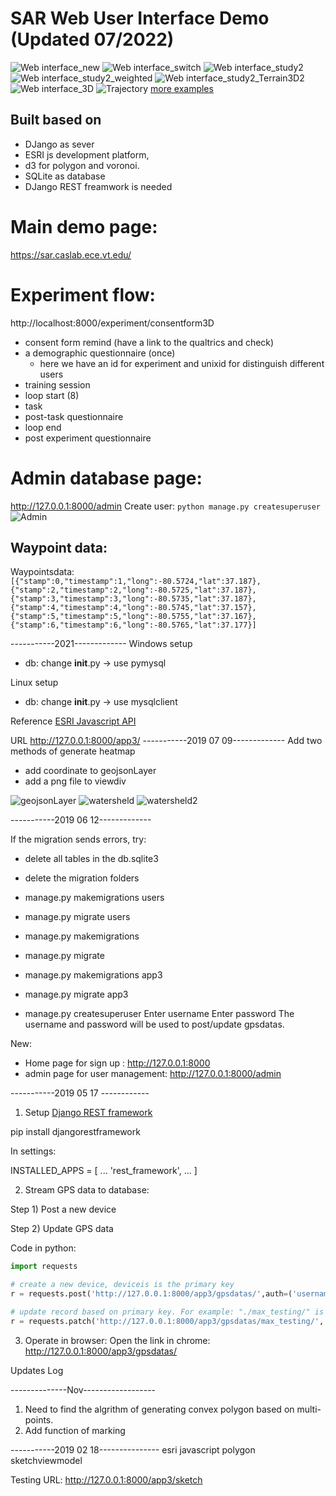 # SAR Web User Interface Demo (Updated 07/2022)
![Web interface_new](screen/main_07072022.png)
![Web interface_switch](screen/switch_to_3D.png)
![Web interface_study2](screen/study2_HeatMap3D.png)
![Web interface_study2_weighted](screen/study2_WeightedMap3D_.png)
![Web interface_study2_Terrain3D2](screen/study2_Terrain3D2.png)
![Web interface_3D](screen/UAV_search_experiment_steps.gif)
![Trajectory](screen/trajectory.gif)
[more examples](screen/)
## Built based on
- DJango as sever
- ESRI js development platform,
- d3 for polygon and voronoi.
- SQLite as database
- DJango REST freamwork is needed

# Main demo page:
https://sar.caslab.ece.vt.edu/

# Experiment flow:
http://localhost:8000/experiment/consentform3D

- consent form remind (have a link to the qualtrics and check)
- a demographic questionnaire (once)
  - here we have an id for experiment and unixid for distinguish different users
- training session
- loop start (8)
- task
- post-task questionnaire
- loop end
- post experiment questionnaire

# Admin database page:
http://127.0.0.1:8000/admin
Create user: `python manage.py createsuperuser`
![Admin](screen/admin.png)
## Waypoint data:
Waypointsdata:
`[{"stamp":0,"timestamp":1,"long":-80.5724,"lat":37.187},{"stamp":2,"timestamp":2,"long":-80.5725,"lat":37.187},{"stamp":3,"timestamp":3,"long":-80.5735,"lat":37.187},{"stamp":4,"timestamp":4,"long":-80.5745,"lat":37.157},{"stamp":5,"timestamp":5,"long":-80.5755,"lat":37.167},{"stamp":6,"timestamp":6,"long":-80.5765,"lat":37.177}]`

-----------2021-------------
Windows setup
- db: change __init__.py -> use pymysql

Linux setup
- db: change __init__.py -> use mysqlclient

Reference
[ESRI Javascript API](https://developers.arcgis.com/javascript/latest/api-reference/esri-views-View.html#width)

URL
http://127.0.0.1:8000/app3/
-----------2019 07 09-------------
Add two methods of generate heatmap
- add coordinate to geojsonLayer
- add a png file to viewdiv

![geojsonLayer](screen/heatmap_esri.png)
![watersheld](screen/watersheld.png)
![watersheld2](screen/watersheld2.png)

-----------2019 06 12-------------

If the migration sends errors, try:
- delete all tables in the db.sqlite3
- delete the migration folders
- manage.py makemigrations users
- manage.py migrate users

- manage.py makemigrations
- manage.py migrate

- manage.py makemigrations app3
- manage.py migrate app3

- manage.py createsuperuser
Enter username
Enter password
The username and password will be used to post/update gpsdatas.

New:
- Home page for sign up : http://127.0.0.1:8000
- admin page for user management:  http://127.0.0.1:8000/admin

-----------2019 05 17 ------------
1. Setup
[Django REST framework](https://www.django-rest-framework.org/tutorial/quickstart/)

pip install djangorestframework

In settings:

INSTALLED_APPS = [
    ...
    'rest_framework',
    ...
]

2. Stream GPS data to database:

Step 1) Post a new device

Step 2) Update GPS data

Code in python:  
```python
import requests

# create a new device, deviceis is the primary key
r = requests.post('http://127.0.0.1:8000/app3/gpsdatas/',auth=('username','password'), data = {'deviceid':'max_testing', 'taskid':'sar_put2','gpsdata':'{"gps":["stamp":004,"lat":-81,"log":37]}'})

# update record based on primary key. For example: "./max_testing/" is added as pk
r = requests.patch('http://127.0.0.1:8000/app3/gpsdatas/max_testing/', auth=('username','password'), data = {'deviceid':'max_testing', 'taskid':'sar_put2','gpsdata':'{"gps":["stamp":004,"lat":-80,"log":38]}'})
```

3. Operate in browser:
Open the link in chrome: http://127.0.0.1:8000/app3/gpsdatas/



Updates Log

--------------Nov------------------
1. Need to find the algrithm of generating convex polygon based on multi-points.
2. Add function of marking

-----------2019 02 18---------------
esri javascript
polygon
sketchviewmodel

Testing URL: http://127.0.0.1:8000/app3/sketch
